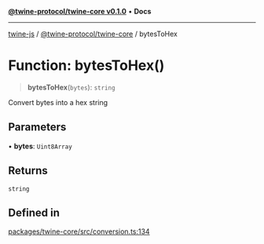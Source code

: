 [**@twine-protocol/twine-core v0.1.0**](../index.md) • **Docs**

***

[twine-js](../../../index.md) / [@twine-protocol/twine-core](../index.md) / bytesToHex

# Function: bytesToHex()

> **bytesToHex**(`bytes`): `string`

Convert bytes into a hex string

## Parameters

• **bytes**: `Uint8Array`

## Returns

`string`

## Defined in

[packages/twine-core/src/conversion.ts:134](https://github.com/twine-protocol/twine-js/blob/afcd6a4191783e38a824b15e0910dbcaa4196a95/packages/twine-core/src/conversion.ts#L134)
